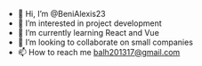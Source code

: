 - 👋 Hi, I’m @BeniAlexis23
- 👀 I’m interested in project development
- 🌱 I’m currently learning React and Vue
- 💞️ I’m looking to collaborate on small companies
- 📫 How to reach me balh201317@gmail.com

<!---
BeniAlexis23/BeniAlexis23 is a ✨ special ✨ repository because its `README.md` (this file) appears on your GitHub profile.
You can click the Preview link to take a look at your changes.
--->
